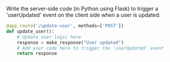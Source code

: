 Write the server-side code (in Python using Flask) to trigger a 'userUpdated' event on the client side when a user is updated:

```python
@app.route('/update-user', methods=['POST'])
def update_user():
    # Update user logic here
    response = make_response("User updated")
    # Add your code here to trigger the 'userUpdated' event
    return response
```